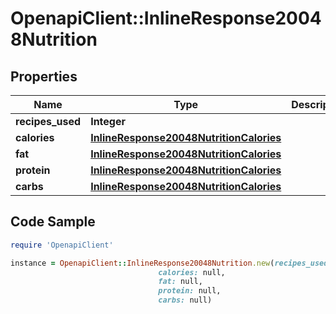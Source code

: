 # OpenapiClient::InlineResponse20048Nutrition

## Properties

Name | Type | Description | Notes
------------ | ------------- | ------------- | -------------
**recipes_used** | **Integer** |  | 
**calories** | [**InlineResponse20048NutritionCalories**](InlineResponse20048NutritionCalories.md) |  | 
**fat** | [**InlineResponse20048NutritionCalories**](InlineResponse20048NutritionCalories.md) |  | 
**protein** | [**InlineResponse20048NutritionCalories**](InlineResponse20048NutritionCalories.md) |  | 
**carbs** | [**InlineResponse20048NutritionCalories**](InlineResponse20048NutritionCalories.md) |  | 

## Code Sample

```ruby
require 'OpenapiClient'

instance = OpenapiClient::InlineResponse20048Nutrition.new(recipes_used: null,
                                 calories: null,
                                 fat: null,
                                 protein: null,
                                 carbs: null)
```


